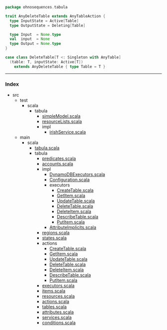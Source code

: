 
```scala
package ohnosequences.tabula

trait AnyDeleteTable extends AnyTableAction {
  type InputState = Active[Table]
  type OutputState = Deleting[Table]

  type Input  = None.type
  val  input  = None
  type Output = None.type
}

case class DeleteTable[T <: Singleton with AnyTable]
  (table: T, inputState: Active[T])
    extends AnyDeleteTable { type Table = T }

```


------

### Index

+ src
  + test
    + scala
      + tabula
        + [simpleModel.scala][test/scala/tabula/simpleModel.scala]
        + [resourceLists.scala][test/scala/tabula/resourceLists.scala]
        + impl
          + [irishService.scala][test/scala/tabula/impl/irishService.scala]
  + main
    + scala
      + [tabula.scala][main/scala/tabula.scala]
      + tabula
        + [predicates.scala][main/scala/tabula/predicates.scala]
        + [accounts.scala][main/scala/tabula/accounts.scala]
        + impl
          + [DynamoDBExecutors.scala][main/scala/tabula/impl/DynamoDBExecutors.scala]
          + [Configuration.scala][main/scala/tabula/impl/Configuration.scala]
          + executors
            + [CreateTable.scala][main/scala/tabula/impl/executors/CreateTable.scala]
            + [GetItem.scala][main/scala/tabula/impl/executors/GetItem.scala]
            + [UpdateTable.scala][main/scala/tabula/impl/executors/UpdateTable.scala]
            + [DeleteTable.scala][main/scala/tabula/impl/executors/DeleteTable.scala]
            + [DeleteItem.scala][main/scala/tabula/impl/executors/DeleteItem.scala]
            + [DescribeTable.scala][main/scala/tabula/impl/executors/DescribeTable.scala]
            + [PutItem.scala][main/scala/tabula/impl/executors/PutItem.scala]
          + [AttributeImplicits.scala][main/scala/tabula/impl/AttributeImplicits.scala]
        + [regions.scala][main/scala/tabula/regions.scala]
        + [states.scala][main/scala/tabula/states.scala]
        + actions
          + [CreateTable.scala][main/scala/tabula/actions/CreateTable.scala]
          + [GetItem.scala][main/scala/tabula/actions/GetItem.scala]
          + [UpdateTable.scala][main/scala/tabula/actions/UpdateTable.scala]
          + [DeleteTable.scala][main/scala/tabula/actions/DeleteTable.scala]
          + [DeleteItem.scala][main/scala/tabula/actions/DeleteItem.scala]
          + [DescribeTable.scala][main/scala/tabula/actions/DescribeTable.scala]
          + [PutItem.scala][main/scala/tabula/actions/PutItem.scala]
        + [executors.scala][main/scala/tabula/executors.scala]
        + [items.scala][main/scala/tabula/items.scala]
        + [resources.scala][main/scala/tabula/resources.scala]
        + [actions.scala][main/scala/tabula/actions.scala]
        + [tables.scala][main/scala/tabula/tables.scala]
        + [attributes.scala][main/scala/tabula/attributes.scala]
        + [services.scala][main/scala/tabula/services.scala]
        + [conditions.scala][main/scala/tabula/conditions.scala]

[test/scala/tabula/simpleModel.scala]: ../../../../test/scala/tabula/simpleModel.scala.md
[test/scala/tabula/resourceLists.scala]: ../../../../test/scala/tabula/resourceLists.scala.md
[test/scala/tabula/impl/irishService.scala]: ../../../../test/scala/tabula/impl/irishService.scala.md
[main/scala/tabula.scala]: ../../tabula.scala.md
[main/scala/tabula/predicates.scala]: ../predicates.scala.md
[main/scala/tabula/accounts.scala]: ../accounts.scala.md
[main/scala/tabula/impl/DynamoDBExecutors.scala]: ../impl/DynamoDBExecutors.scala.md
[main/scala/tabula/impl/Configuration.scala]: ../impl/Configuration.scala.md
[main/scala/tabula/impl/executors/CreateTable.scala]: ../impl/executors/CreateTable.scala.md
[main/scala/tabula/impl/executors/GetItem.scala]: ../impl/executors/GetItem.scala.md
[main/scala/tabula/impl/executors/UpdateTable.scala]: ../impl/executors/UpdateTable.scala.md
[main/scala/tabula/impl/executors/DeleteTable.scala]: ../impl/executors/DeleteTable.scala.md
[main/scala/tabula/impl/executors/DeleteItem.scala]: ../impl/executors/DeleteItem.scala.md
[main/scala/tabula/impl/executors/DescribeTable.scala]: ../impl/executors/DescribeTable.scala.md
[main/scala/tabula/impl/executors/PutItem.scala]: ../impl/executors/PutItem.scala.md
[main/scala/tabula/impl/AttributeImplicits.scala]: ../impl/AttributeImplicits.scala.md
[main/scala/tabula/regions.scala]: ../regions.scala.md
[main/scala/tabula/states.scala]: ../states.scala.md
[main/scala/tabula/actions/CreateTable.scala]: CreateTable.scala.md
[main/scala/tabula/actions/GetItem.scala]: GetItem.scala.md
[main/scala/tabula/actions/UpdateTable.scala]: UpdateTable.scala.md
[main/scala/tabula/actions/DeleteTable.scala]: DeleteTable.scala.md
[main/scala/tabula/actions/DeleteItem.scala]: DeleteItem.scala.md
[main/scala/tabula/actions/DescribeTable.scala]: DescribeTable.scala.md
[main/scala/tabula/actions/PutItem.scala]: PutItem.scala.md
[main/scala/tabula/executors.scala]: ../executors.scala.md
[main/scala/tabula/items.scala]: ../items.scala.md
[main/scala/tabula/resources.scala]: ../resources.scala.md
[main/scala/tabula/actions.scala]: ../actions.scala.md
[main/scala/tabula/tables.scala]: ../tables.scala.md
[main/scala/tabula/attributes.scala]: ../attributes.scala.md
[main/scala/tabula/services.scala]: ../services.scala.md
[main/scala/tabula/conditions.scala]: ../conditions.scala.md